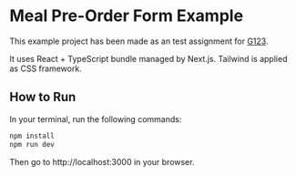 # Meal Pre-Order Form Example

This example project has been made as an test assignment for [G123](https://github.com/G123-jp/react_assignment).

It uses React + TypeScript bundle managed by Next.js. Tailwind is applied as CSS framework.

## How to Run

In your terminal, run the following commands:

```bash
npm install
npm run dev
```

Then go to http://localhost:3000 in your browser.
